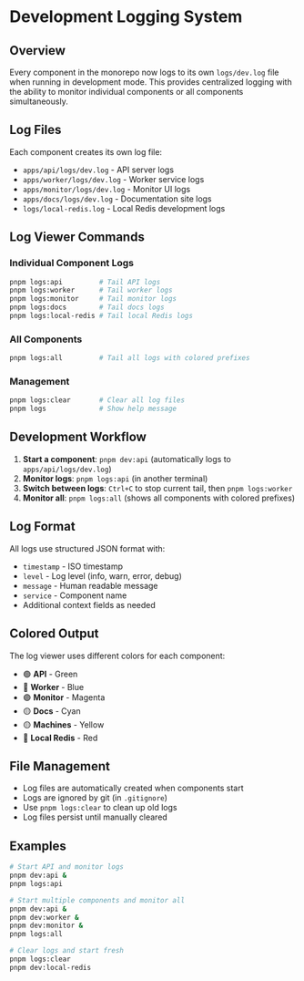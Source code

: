 # Development Logging System

## Overview

Every component in the monorepo now logs to its own `logs/dev.log` file when running in development mode. This provides centralized logging with the ability to monitor individual components or all components simultaneously.

## Log Files

Each component creates its own log file:
- `apps/api/logs/dev.log` - API server logs
- `apps/worker/logs/dev.log` - Worker service logs  
- `apps/monitor/logs/dev.log` - Monitor UI logs
- `apps/docs/logs/dev.log` - Documentation site logs
- `logs/local-redis.log` - Local Redis development logs

## Log Viewer Commands

### Individual Component Logs
```bash
pnpm logs:api         # Tail API logs
pnpm logs:worker      # Tail worker logs
pnpm logs:monitor     # Tail monitor logs
pnpm logs:docs        # Tail docs logs
pnpm logs:local-redis # Tail local Redis logs
```

### All Components
```bash
pnpm logs:all         # Tail all logs with colored prefixes
```

### Management
```bash
pnpm logs:clear       # Clear all log files
pnpm logs             # Show help message
```

## Development Workflow

1. **Start a component**: `pnpm dev:api` (automatically logs to `apps/api/logs/dev.log`)
2. **Monitor logs**: `pnpm logs:api` (in another terminal)
3. **Switch between logs**: `Ctrl+C` to stop current tail, then `pnpm logs:worker`
4. **Monitor all**: `pnpm logs:all` (shows all components with colored prefixes)

## Log Format

All logs use structured JSON format with:
- `timestamp` - ISO timestamp
- `level` - Log level (info, warn, error, debug)
- `message` - Human readable message
- `service` - Component name
- Additional context fields as needed

## Colored Output

The log viewer uses different colors for each component:
- 🟢 **API** - Green
- 🔵 **Worker** - Blue  
- 🟣 **Monitor** - Magenta
- 🟡 **Docs** - Cyan
- 🟡 **Machines** - Yellow
- 🔴 **Local Redis** - Red

## File Management

- Log files are automatically created when components start
- Logs are ignored by git (in `.gitignore`)
- Use `pnpm logs:clear` to clean up old logs
- Log files persist until manually cleared

## Examples

```bash
# Start API and monitor logs
pnpm dev:api &
pnpm logs:api

# Start multiple components and monitor all
pnpm dev:api &
pnpm dev:worker &
pnpm dev:monitor &
pnpm logs:all

# Clear logs and start fresh
pnpm logs:clear
pnpm dev:local-redis
```